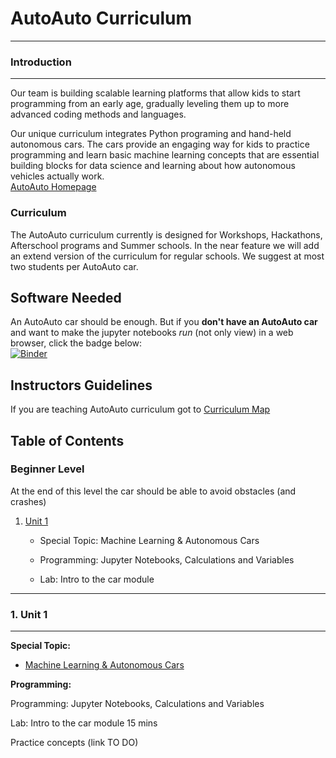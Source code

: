 AutoAuto Curriculum
=================================

-------------------------------------------------------------------------------
### Introduction
----------------------------

Our team is building scalable learning platforms that allow kids to start
programming from an early age, gradually leveling them up to more advanced
coding methods and languages.

Our unique curriculum integrates Python programing and hand-held autonomous
cars. The cars provide an engaging way for kids to practice programming and
learn basic machine learning concepts that are essential building blocks
for data science and learning about how autonomous vehicles actually work.  
[AutoAuto Homepage][auto-auto-website]


### Curriculum

The AutoAuto curriculum currently is designed for Workshops, Hackathons,
Afterschool programs and Summer schools. In the near feature we will add
an extend version of the curriculum for regular schools. We suggest at most
two students per AutoAuto car.

## Software Needed

An AutoAuto car should be enough. But if you __don't have an AutoAuto car__ and
want to make the jupyter notebooks _run_ (not only view) in a web browser,
click the badge below:  
[![Binder](http://mybinder.org/badge.svg)](http://mybinder.org:/repo/autoautoai/curriculum)


## Instructors Guidelines

If you are teaching AutoAuto curriculum got to [Curriculum Map]

Table of Contents
-----------------

### __Beginner Level__


At the end of this level the car should be able to avoid obstacles (and crashes)

1. [Unit 1][#1]  

     * Special Topic: Machine Learning & Autonomous Cars  

     * Programming: Jupyter Notebooks, Calculations and Variables

     * Lab: Intro to the car module


-------------------------------------------------------------------------------
### 1. Unit 1
-------------------------

**Special Topic:**
 - [Machine Learning & Autonomous Cars][special-topic-ML]

**Programming:**


Programming: Jupyter Notebooks, Calculations and Variables


Lab: Intro to the car module
15 mins

Practice concepts (link TO DO)




[-----------------------------LINKS-----------------------------]: #


[auto-auto-website]:http://autoauto.ai/
[Curriculum Map]:https://drive.google.com/open?id=1Dc391Y7a1V8F2lJ_djFvBxEHz5SIBKBtCeY3Tbjs3uY

[#1]: #1-unit-1

[special-topic-ML]:https://drive.google.com/open?id=1dv5dTRQUxWvBD-vbRTdD1FmbqfHuqkGTwY-9hzGHrDA

[#2]: #2-unit-2

[#3]: #3-unit-3

[#4]: #4-unit-4
